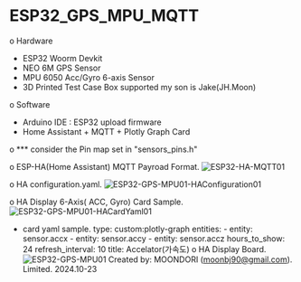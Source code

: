 # ESP32_GPS_MPU_MQTT
o Hardware
 - ESP32 Woorm Devkit
 - NEO 6M GPS Sensor
 - MPU 6050 Acc/Gyro 6-axis Sensor
 - 3D Printed Test Case Box supported my son is Jake(JH.Moon)

o Software
 - Arduino IDE : ESP32 upload firmware
 - Home Assistant + MQTT + Plotly Graph Card

o *** consider the Pin map set in "sensors_pins.h"

o ESP-HA(Home Assistant) MQTT Payroad Format.
  ![ESP32-HA-MQTT01](https://github.com/user-attachments/assets/ad0f2012-a86f-4eeb-bd34-b48444db5d4a)

o HA configuration.yaml.
  ![ESP32-GPS-MPU01-HAConfiguration01](https://github.com/user-attachments/assets/95a3a932-0081-4303-8f46-7cf1a059ea63)

o HA Display 6-Axis( ACC, Gyro) Card Sample.
  ![ESP32-GPS-MPU01-HACardYaml01](https://github.com/user-attachments/assets/b1d5d91b-0723-4f15-8b56-e59c597fbe4a)
  - card yaml sample.
      type: custom:plotly-graph
      entities:
        - entity: sensor.accx
        - entity: sensor.accy
        - entity: sensor.accz
      hours_to_show: 24
      refresh_interval: 10
      title: Accelator(가속도)
 o HA Display Board.
   ![ESP32-GPS-MPU01](https://github.com/user-attachments/assets/625872dd-e8fd-4d84-8021-16121297c2b4)
Created by: MOONDORI (moonbj90@gmail.com). Limited. 2024.10-23
